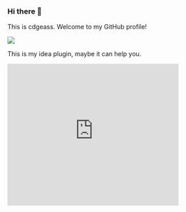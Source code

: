 ### Hi there 👋

This is cdgeass. Welcome to my GitHub profile!  

<img src="https://github-readme-stats.vercel.app/api?username=cdgeass&show_icons=true&icon_color=805AD5&text_color=718096&bg_color=ffffff&hide_title=true" />

This is my idea plugin, maybe it can help you.
<iframe frameborder="none" width="384px" height="319px" src="https://plugins.jetbrains.com/embeddable/card/14297"></iframe>

